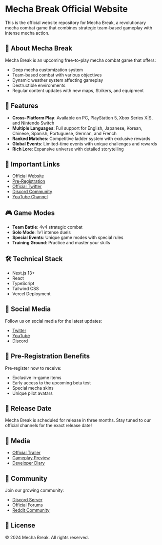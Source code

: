 # Mecha Break Official Website

This is the official website repository for Mecha Break, a revolutionary mecha combat game that combines strategic team-based gameplay with intense mecha action.

## 🌟 About Mecha Break

Mecha Break is an upcoming free-to-play mecha combat game that offers:
- Deep mecha customization system
- Team-based combat with various objectives
- Dynamic weather system affecting gameplay
- Destructible environments
- Regular content updates with new maps, Strikers, and equipment

## 🚀 Features

- **Cross-Platform Play**: Available on PC, PlayStation 5, Xbox Series X|S, and Nintendo Switch
- **Multiple Languages**: Full support for English, Japanese, Korean, Chinese, Spanish, Portuguese, German, and French
- **Ranked Matches**: Competitive ladder system with exclusive rewards
- **Global Events**: Limited-time events with unique challenges and rewards
- **Rich Lore**: Expansive universe with detailed storytelling

## 🔗 Important Links

- [Official Website](https://mechabreak.org)
- [Pre-Registration](https://mechabreak.seasungames.com/en/#/)
- [Official Twitter](https://twitter.com/mechabreak)
- [Discord Community](https://discord.gg/mechabreak)
- [YouTube Channel](https://www.youtube.com/mechabreak)

## 🎮 Game Modes

- **Team Battle**: 4v4 strategic combat
- **Solo Mode**: 1v1 intense duels
- **Special Events**: Unique game modes with special rules
- **Training Ground**: Practice and master your skills

## 🛠️ Technical Stack

- Next.js 13+
- React
- TypeScript
- Tailwind CSS
- Vercel Deployment

## 📱 Social Media

Follow us on social media for the latest updates:
- [Twitter](https://twitter.com/mechabreak)
- [YouTube](https://www.youtube.com/mechabreak)
- [Discord](https://discord.gg/mechabreak)

## 🎁 Pre-Registration Benefits

Pre-register now to receive:
- Exclusive in-game items
- Early access to the upcoming beta test
- Special mecha skins
- Unique pilot avatars

## 📅 Release Date

Mecha Break is scheduled for release in three months. Stay tuned to our official channels for the exact release date!

## 🎥 Media

- [Official Trailer](https://www.youtube.com/embed/0WTR4p7U040)
- [Gameplay Preview](https://www.youtube.com/embed/QyCI80YKUkk)
- [Developer Diary](https://www.youtube.com/embed/QyCI80YKUkk)

## 🤝 Community

Join our growing community:
- [Discord Server](https://discord.gg/mechabreak)
- [Official Forums](https://mechabreak.org/forums)
- [Reddit Community](https://reddit.com/r/mechabreak)

## 📄 License

© 2024 Mecha Break. All rights reserved.



